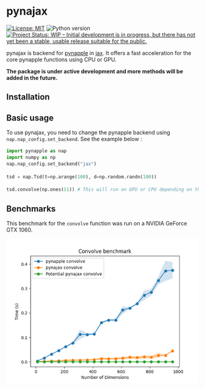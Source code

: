 # pynajax

[![License: MIT](https://img.shields.io/badge/License-MIT-yellow.svg)](https://github.com/flatironinstitute/nemos/blob/main/LICENSE)
![Python version](https://img.shields.io/badge/python-3.10-blue.svg)
[![Project Status: WIP – Initial development is in progress, but there has not yet been a stable, usable release suitable for the public.](https://www.repostatus.org/badges/latest/wip.svg)](https://www.repostatus.org/#wip)


pynajax is backend for [pynapple](https://github.com/pynapple-org/pynapple) in [jax](https://github.com/google/jax). It offers a fast acceleration for the core pynapple functions using CPU or GPU. 

__The package is under active development and more methods will be added in the future.__


## Installation



## Basic usage

To use pynajax, you need to change the pynapple backend using `nap.nap_config.set_backend`. See the example below : 

```python
import pynapple as nap
import numpy as np
nap.nap_config.set_backend("jax")

tsd = nap.Tsd(t=np.arange(100), d=np.random.randn(100))

tsd.convolve(np.ones(11)) # This will run on GPU or CPU depending on the jax installation
```

## Benchmarks

This benchmark for the `convolve` function was run on a NVIDIA GeForce GTX 1060.

![benchmark_convolve](./benchmarks/convolve_benchmark.png)
